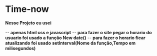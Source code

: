 # Time-now
 

**Nesse Projeto eu usei**

-- **apenas html css e javascript**
-- **para fazer o site pegar o horario do usuario foi usado a função New date()**
-- **para fazer o horario ficar atualizando foi usado** 
**setInterval(Nome da função,Tempo em milisegundos)**